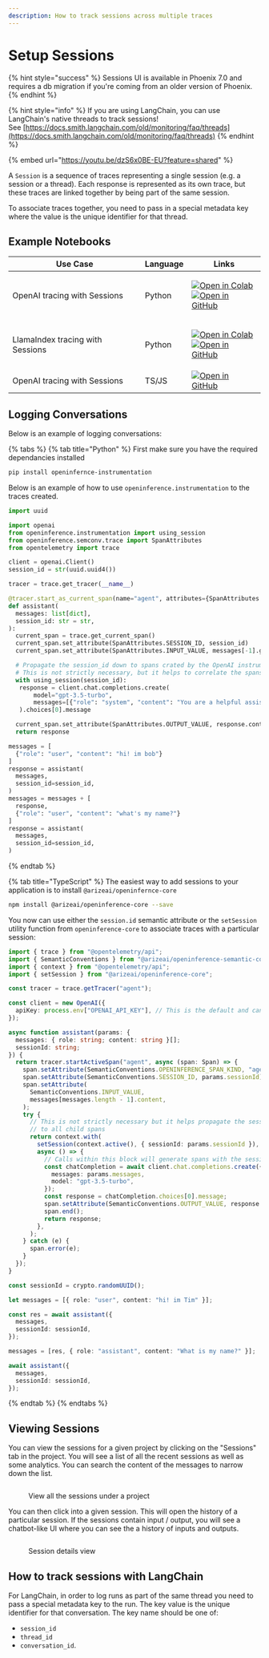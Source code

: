 ```yaml
---
description: How to track sessions across multiple traces
---
```


# Setup Sessions

{% hint style="success" %}
Sessions UI is available in Phoenix 7.0 and requires a db migration if you're coming from an older version of Phoenix.
{% endhint %}

{% hint style="info" %}
If you are using LangChain, you can use LangChain's native threads to track sessions!\
See [https://docs.smith.langchain.com/old/monitoring/faq/threads](https://docs.smith.langchain.com/old/monitoring/faq/threads)
{% endhint %}

{% embed url="https://youtu.be/dzS6x0BE-EU?feature=shared" %}

A `Session` is a sequence of traces representing a single session (e.g. a session or a thread). Each response is represented as its own trace, but these traces are linked together by being part of the same session.

To associate traces together, you need to pass in a special metadata key where the value is the unique identifier for that thread.

## Example Notebooks

| Use Case                         | Language | Links                                                                                                                                                                                                                                                                                                                                                                                                                                                                                                                                                                                                                                                        |
| -------------------------------- | -------- | ------------------------------------------------------------------------------------------------------------------------------------------------------------------------------------------------------------------------------------------------------------------------------------------------------------------------------------------------------------------------------------------------------------------------------------------------------------------------------------------------------------------------------------------------------------------------------------------------------------------------------------------------------------ |
| OpenAI tracing with Sessions     | Python   | <p><a href="https://colab.research.google.com/github/Arize-ai/phoenix/blob/main/tutorials/tracing/openai_sessions_tutorial.ipynb"><img src="https://img.shields.io/static/v1?message=Open%20in%20Colab&#x26;logo=googlecolab&#x26;labelColor=grey&#x26;color=blue&#x26;logoColor=orange&#x26;label=%20" alt="Open in Colab"></a><br><a href="https://github.com/Arize-ai/phoenix/blob/main/tutorials/tracing/openai_sessions_tutorial.ipynb"><img src="https://img.shields.io/static/v1?message=Open%20in%20GitHub&#x26;logo=github&#x26;labelColor=grey&#x26;color=blue&#x26;logoColor=white&#x26;label=%20" alt="Open in GitHub"></a></p>                  |
| LlamaIndex tracing with Sessions | Python   | <p><a href="https://github.com/Arize-ai/phoenix/blob/main/tutorials/tracing/openai_sessions_tutorial.ipynb"><img src="https://img.shields.io/static/v1?message=Open%20in%20Colab&#x26;logo=googlecolab&#x26;labelColor=grey&#x26;color=blue&#x26;logoColor=orange&#x26;label=%20" alt="Open in Colab"></a><br><a href="https://colab.research.google.com/github/Arize-ai/phoenix/blob/main/tutorials/tracing/project_sessions_llama_index_query_engine.ipynb"><img src="https://img.shields.io/static/v1?message=Open%20in%20GitHub&#x26;logo=github&#x26;labelColor=grey&#x26;color=blue&#x26;logoColor=white&#x26;label=%20" alt="Open in GitHub"></a></p> |
| OpenAI tracing with Sessions     | TS/JS    | [![Open in GitHub](https://img.shields.io/static/v1?message=Open%20in%20GitHub\&logo=github\&labelColor=grey\&color=blue\&logoColor=white\&label=%20)](https://github.com/Arize-ai/phoenix/blob/main/js/examples/notebooks/tracing_openai_sessions_tutorial.ipynb)                                                                                                                                                                                                                                                                                                                                                                                           |

## Logging Conversations

Below is an example of logging conversations:

{% tabs %}
{% tab title="Python" %}
First make sure you have the required dependancies installed

```sh
pip install openinfernce-instrumentation
```

Below is an example of how to use `openinference.instrumentation` to the traces created.

```python
import uuid

import openai
from openinference.instrumentation import using_session
from openinference.semconv.trace import SpanAttributes
from opentelemetry import trace

client = openai.Client()
session_id = str(uuid.uuid4())

tracer = trace.get_tracer(__name__)

@tracer.start_as_current_span(name="agent", attributes={SpanAttributes.OPENINFERENCE_SPAN_KIND: "agent"})
def assistant(
  messages: list[dict],
  session_id: str = str,
):
  current_span = trace.get_current_span()
  current_span.set_attribute(SpanAttributes.SESSION_ID, session_id)
  current_span.set_attribute(SpanAttributes.INPUT_VALUE, messages[-1].get('content'))

  # Propagate the session_id down to spans crated by the OpenAI instrumentation
  # This is not strictly necessary, but it helps to correlate the spans to the same session
  with using_session(session_id):
   response = client.chat.completions.create(
       model="gpt-3.5-turbo",
       messages=[{"role": "system", "content": "You are a helpful assistant."}] + messages,
   ).choices[0].message

  current_span.set_attribute(SpanAttributes.OUTPUT_VALUE, response.content)
  return response

messages = [
  {"role": "user", "content": "hi! im bob"}
]
response = assistant(
  messages,
  session_id=session_id,
)
messages = messages + [
  response,
  {"role": "user", "content": "what's my name?"}
]
response = assistant(
  messages,
  session_id=session_id,
)
```
{% endtab %}

{% tab title="TypeScript" %}
The easiest way to add sessions to your application is to install `@arizeai/openinfernce-core`

```sh
npm install @arizeai/openinference-core --save
```

You now can use either the `session.id` semantic attribute or the `setSession` utility function from `openinference-core` to associate traces with a particular session:

```typescript
import { trace } from "@opentelemetry/api";
import { SemanticConventions } from "@arizeai/openinference-semantic-conventions";
import { context } from "@opentelemetry/api";
import { setSession } from "@arizeai/openinference-core";

const tracer = trace.getTracer("agent");

const client = new OpenAI({
  apiKey: process.env["OPENAI_API_KEY"], // This is the default and can be omitted
});

async function assistant(params: {
  messages: { role: string; content: string }[];
  sessionId: string;
}) {
  return tracer.startActiveSpan("agent", async (span: Span) => {
    span.setAttribute(SemanticConventions.OPENINFERENCE_SPAN_KIND, "agent");
    span.setAttribute(SemanticConventions.SESSION_ID, params.sessionId);
    span.setAttribute(
      SemanticConventions.INPUT_VALUE,
      messages[messages.length - 1].content,
    );
    try {
      // This is not strictly necessary but it helps propagate the session ID
      // to all child spans
      return context.with(
        setSession(context.active(), { sessionId: params.sessionId }),
        async () => {
          // Calls within this block will generate spans with the session ID set
          const chatCompletion = await client.chat.completions.create({
            messages: params.messages,
            model: "gpt-3.5-turbo",
          });
          const response = chatCompletion.choices[0].message;
          span.setAttribute(SemanticConventions.OUTPUT_VALUE, response.content);
          span.end();
          return response;
        },
      );
    } catch (e) {
      span.error(e);
    }
  });
}

const sessionId = crypto.randomUUID();

let messages = [{ role: "user", content: "hi! im Tim" }];

const res = await assistant({
  messages,
  sessionId: sessionId,
});

messages = [res, { role: "assistant", content: "What is my name?" }];

await assistant({
  messages,
  sessionId: sessionId,
});
```
{% endtab %}
{% endtabs %}

## Viewing Sessions

You can view the sessions for a given project by clicking on the "Sessions" tab in the project. You will see a list of all the recent sessions as well as some analytics. You can search the content of the messages to narrow down the list.

<figure><img src="https://storage.googleapis.com/arize-assets/phoenix/assets/images/sessions.png" alt=""><figcaption><p>View all the sessions under a project</p></figcaption></figure>

You can then click into a given session. This will open the history of a particular session. If the sessions contain input / output, you will see a chatbot-like UI where you can see the a history of inputs and outputs.

<figure><img src="https://storage.googleapis.com/arize-assets/phoenix/assets/images/session_details.png" alt=""><figcaption><p>Session details view</p></figcaption></figure>

## How to track sessions with LangChain

For LangChain, in order to log runs as part of the same thread you need to pass a special metadata key to the run. The key value is the unique identifier for that conversation. The key name should be one of:

* `session_id`
* `thread_id`
* `conversation_id`.

